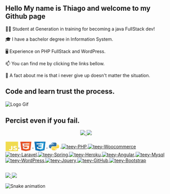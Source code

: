 ## Hello My name is Thiago and welcome to my Github page

<div>

  👨‍💻 Student at Generation in training for becoming a java FullStack dev!

  🎓 I have a bachelor degree in Information System. 

  🖥️ Experience on PHP FullStack and WordPress.

  📫 You can find me by clicking the links bellow.

  📝 A fact about me is that i never give up doesn't matter the situation.
  
 
</div>

## Code and learn trust the process.
<div>
  <img src="https://github.com/teey-tech/teey-tech/blob/main/assets/@teey-tech.gif?raw=true" max-width="1000px" width="1000px" align="center" alt="Logo Gif"></img>
</div>

## Percist even if you fail.
 <div align="center">
  <a href="https://github.com/teey-tech">
  <img height="150em" src="https://github-readme-stats.vercel.app/api?username=teey-tech&show_icons=true&theme=github_dark&include_all_commits=true&count_private=true"/>
  <img height="150em" src="https://github-readme-stats.vercel.app/api/top-langs/?username=teey-tech&layout=compact&langs_count=7&theme=github_dark"/>

  </div>
  <div style="display: inline_block"><br>
  <img  align="center" alt="teey-Js" height="30" width="40" src="https://raw.githubusercontent.com/devicons/devicon/master/icons/javascript/javascript-plain.svg">
  <img  align="center" alt="teey-HTML" height="30" width="40" src="https://raw.githubusercontent.com/devicons/devicon/master/icons/html5/html5-original.svg">
  <img  align="center" alt="teey-CSS" height="30" width="40" src="https://raw.githubusercontent.com/devicons/devicon/master/icons/css3/css3-original.svg">
  <img  align="center" alt="teey-Python" height="30" width="40" src="https://raw.githubusercontent.com/devicons/devicon/master/icons/python/python-original.svg">
  <img  align="center"  alt="teey-PHP"  height="30" width="40" src="https://cdn.jsdelivr.net/gh/devicons/devicon/icons/php/php-original.svg" />
  <img  align="center"  alt="teey-Woocommerce"  height="30" width="40" src="https://cdn.jsdelivr.net/gh/devicons/devicon/icons/woocommerce/woocommerce-original-wordmark.svg" />
  <img  align="center"  alt="teey-Laravel"  height="30" width="40" src="https://cdn.jsdelivr.net/gh/devicons/devicon/icons/laravel/laravel-plain-wordmark.svg" />
  <img  align="center"  alt="teey-Spring"  height="30" width="40" src="https://cdn.jsdelivr.net/gh/devicons/devicon/icons/spring/spring-original-wordmark.svg" />
  <img  align="center"  alt="teey-Heroku"  height="30" width="40" src="https://cdn.jsdelivr.net/gh/devicons/devicon/icons/heroku/heroku-plain-wordmark.svg" />
  <img  align="center"  alt="teey-Angular"  height="30" width="40" src="https://cdn.jsdelivr.net/gh/devicons/devicon/icons/angularjs/angularjs-original.svg" />
  <img  align="center"  alt="teey-Mysql"  height="30" width="40" src="https://cdn.jsdelivr.net/gh/devicons/devicon/icons/mysql/mysql-original-wordmark.svg" />
  <img  align="center"  alt="teey-WordPress"  height="30" width="40" src="https://cdn.jsdelivr.net/gh/devicons/devicon/icons/wordpress/wordpress-original.svg" />
  <img  align="center"  alt="teey-Jquery"  height="30" width="40" src="https://cdn.jsdelivr.net/gh/devicons/devicon/icons/jquery/jquery-original-wordmark.svg" />
  <img  align="center"  alt="teey-GitHub"  height="30" width="40" src="https://cdn.jsdelivr.net/gh/devicons/devicon/icons/github/github-original-wordmark.svg" />
  <img  align="center"  alt="teey-Bootstrap"  height="30" width="40"  src="https://cdn.jsdelivr.net/gh/devicons/devicon/icons/bootstrap/bootstrap-plain-wordmark.svg" />
</div>
    
   ##
    
  <div> 
   <a href="https://www.linkedin.com/in/thiago-batista-da-graca/" target="_blank"><img src="https://img.shields.io/badge/-LinkedIn-%230077B5?style=for-the-badge&logo=linkedin&logoColor=white" target="_blank"></a><a href=https://open.spotify.com/user/312q45wdr7u4mlojd4fzhcakllmi> <img src=https://img.shields.io/badge/Spotify-1ED760?&style=for-the-badge&logo=spotify&logoColor=white></a>

 ![Snake animation](https://github.com/teey-tech/teey-tech/blob/output/github-contribution-grid-snake.svg)
    
</div>
